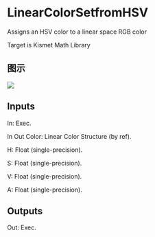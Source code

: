 # LinearColorSetfromHSV

Assigns an HSV color to a linear space RGB color

Target is Kismet Math Library

## 图示

![]($-20221218-19473793.png)

## Inputs

In: Exec.

In Out Color: Linear Color Structure (by ref).

H: Float (single-precision).

S: Float (single-precision).

V: Float (single-precision).

A: Float (single-precision).  

## Outputs

Out: Exec.

